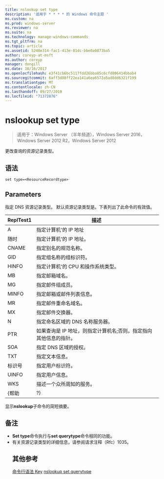 ```yaml
---
title: nslookup set type
description: '适用于 * * * * 的 Windows 命令主题 '
ms.custom: na
ms.prod: windows-server
ms.reviewer: na
ms.suite: na
ms.technology: manage-windows-commands
ms.tgt_pltfrm: na
ms.topic: article
ms.assetid: 5248e314-fac1-413e-81dc-bbe0a0873ba5
author: coreyp-at-msft
ms.author: coreyp
manager: dongill
ms.date: 10/16/2017
ms.openlocfilehash: e3f41cb6bc5117fdd26bba85c6cfd806414bbab4
ms.sourcegitcommit: 6aff3d88ff22ea141a6ea6572a5ad8dd6321f199
ms.translationtype: MT
ms.contentlocale: zh-CN
ms.lasthandoff: 09/27/2019
ms.locfileid: "71372876"
---
```

# <a name="nslookup-set-type"></a>nslookup set type

>适用于：Windows Server （半年频道），Windows Server 2016，Windows Server 2012 R2，Windows Server 2012

更改查询的资源记录类型。
## <a name="syntax"></a>语法
```
set type=<ResourceRecordtype>
```
## <a name="parameters"></a>Parameters
<ResourceRecordtype>指定 DNS 资源记录类型。 默认资源记录类型是。下表列出了此命令的有效值。

| ReplTest1 |                                                   描述                                                   |
|-------|-----------------------------------------------------------------------------------------------------------------|
|   A   |                                      指定计算机&#39;的 IP 地址                                      |
|  随时  |                                     指定计算机&#39;的 IP 地址。                                      |
| CNAME |                                    指定别名的规范名称。                                     |
|  GID  |                                  指定组名称的组标识符。                                  |
| HINFO |                          指定计算机&#39;的 CPU 和操作系统类型。                           |
|  MB   |                                        指定邮箱域名。                                         |
|  MG   |                                         指定邮件组成员。                                          |
| MINFO |                                   指定邮箱或邮件列表信息。                                   |
|  MR   |                                     指定邮件重命名域名。                                      |
|  MX   |                                          指定邮件交换器。                                          |
|  N   |                                 指定命名区域的 DNS 名称服务器。                                 |
|  PTR  | 如果查询是 IP 地址，则指定计算机名;否则，指定指向其他信息的指针。 |
|  SOA  |                                指定 DNS 区域的授权。                                 |
|  TXT  |                                         指定文本信息。                                         |
|  标识号  |                                         指定用户标识符。                                          |
| UINFO |                                         指定用户信息。                                         |
|  WKS  |                                         描述一个众所周知的服务。                                         |
| {帮助 |                                                       ?}                                                        |

显示<strong>nslookup</strong>子命令的简短摘要。
## <a name="remarks"></a>备注
- <strong>Set type</strong>命令执行与<strong>set querytype</strong>命令相同的功能。
- 有关资源记录类型的详细信息，请参阅请求注释（Rfc）1035。
  ## <a name="additional-references"></a>其他参考
  <a href="command-line-syntax-key.md" data-raw-source="[Command-Line Syntax Key](command-line-syntax-key.md)">命令行语法 Key</a>
  <a href="nslookup-set-querytype.md" data-raw-source="[nslookup set querytype](nslookup-set-querytype.md)">nslookup set querytype</a>
